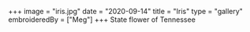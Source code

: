 +++
image = "iris.jpg"
date = "2020-09-14"
title = "Iris"
type = "gallery"
embroideredBy = ["Meg"]
+++
State flower of Tennessee 
